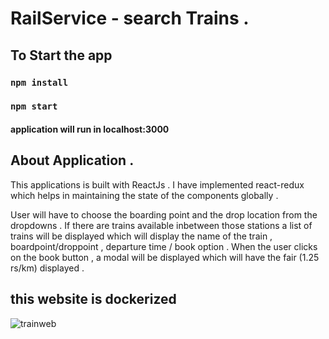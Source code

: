 # RailService - search Trains . 
## To Start the app 

### `npm install`
### `npm start`

#### application will run in localhost:3000

## About Application .

This applications is built with ReactJs . I have implemented react-redux which helps in maintaining the state of the components globally . 

User will have to choose the boarding point and the drop location from the dropdowns . If there are trains available inbetween those stations a list of trains will be displayed which will display the name of the train , boardpoint/droppoint , departure time / book option . When the user clicks on the book button , a modal will be displayed which will have the fair (1.25 rs/km) displayed . 

## this website is dockerized

![trainweb](https://github.com/Chidhambarash/train-service/assets/124718864/ae2ab218-8b21-4758-a7d9-237f8f19bb73)
